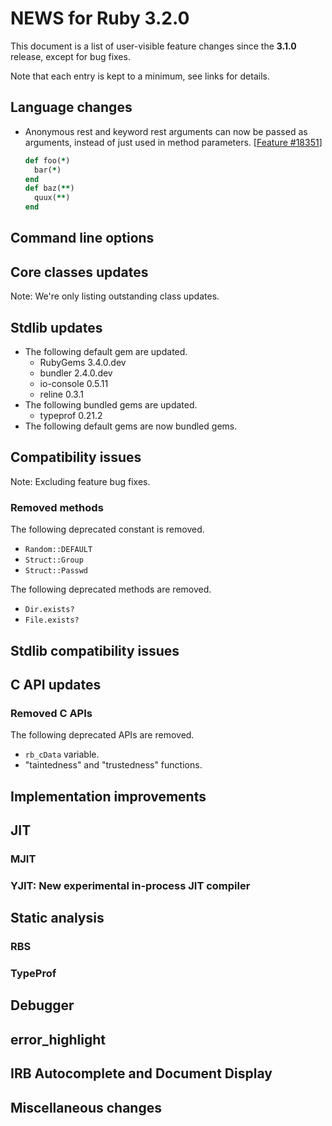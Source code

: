 # NEWS for Ruby 3.2.0

This document is a list of user-visible feature changes
since the **3.1.0** release, except for bug fixes.

Note that each entry is kept to a minimum, see links for details.

## Language changes

* Anonymous rest and keyword rest arguments can now be passed as
  arguments, instead of just used in method parameters.
  [[Feature #18351]]

    ```ruby
    def foo(*)
      bar(*)
    end
    def baz(**)
      quux(**)
    end
    ```

## Command line options

## Core classes updates

Note: We're only listing outstanding class updates.

## Stdlib updates

*   The following default gem are updated.
    * RubyGems 3.4.0.dev
    * bundler 2.4.0.dev
    * io-console 0.5.11
    * reline 0.3.1
*   The following bundled gems are updated.
    * typeprof 0.21.2
*   The following default gems are now bundled gems.

## Compatibility issues

Note: Excluding feature bug fixes.

### Removed methods

The following deprecated constant is removed.

* `Random::DEFAULT`
* `Struct::Group`
* `Struct::Passwd`

The following deprecated methods are removed.

* `Dir.exists?`
* `File.exists?`

## Stdlib compatibility issues

## C API updates

### Removed C APIs

The following deprecated APIs are removed.

* `rb_cData` variable.
* "taintedness" and "trustedness" functions.

## Implementation improvements

## JIT

### MJIT

### YJIT: New experimental in-process JIT compiler

## Static analysis

### RBS

### TypeProf

## Debugger

## error_highlight

## IRB Autocomplete and Document Display

## Miscellaneous changes

[Feature #18351]: https://bugs.ruby-lang.org/issues/18351
